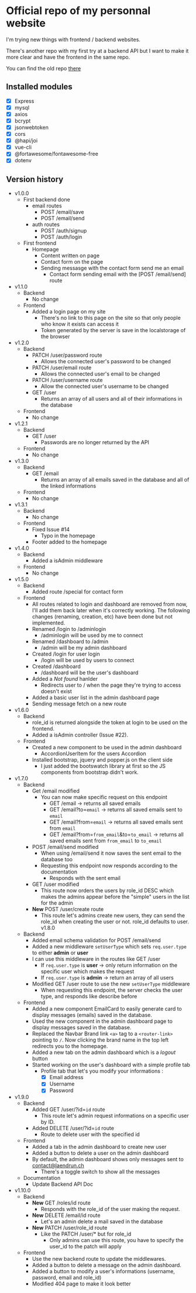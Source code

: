 # Official repo of my personnal website

I'm trying new things with frontend / backend websites.

There's another repo with my first try at a backend API but I want to make it more clear and have the frontend in the same repo.

You can find the old repo [there](https://github.com/Laendrun/laendrun_api)

## Installed modules 

- [x] Express
- [x] mysql
- [x] axios
- [x] bcrypt
- [x] jsonwebtoken
- [x] cors
- [x] @hapi/joi
- [x] vue-cli
- [x] @fortawesome/fontawesome-free
- [x] dotenv

## Version history

- v1.0.0
    - First backend done
        - email routes
            - POST /email/save
            - POST /email/send
        - auth routes
            - POST /auth/signup
            - POST /auth/login
    - First frontend
        - Homepage
            - Content written on page
            - Contact form on the page
            - Sending messasge with the contact form send me an email
                - Contact form sending email with the [POST /email/send] route
- v1.1.0
    - Backend
        - No change
    - Frontend
        - Added a login page on my site
            - There's no link to this page on the site so that only people who know it exists can access it
            - Token generated by the server is save in the localstorage of the browser
- v1.2.0
    - Backend
        - PATCH /user/password route
            - Allows the connected user's password to be changed
        - PATCH /user/email route
            - Allows the connected user's email to be changed
        - PATCH /user/username route
            - Allow the connected user's username to be changed
        - GET /user
            - Returns an array of all users and all of their informations in the database
    - Frontend
        - No change
- v1.2.1
    - Backend
        - GET /user
            - Passwords are no longer returned by the API
    - Frontend
        - No change
- v1.3.0
    - Backend
        - GET /email
            - Returns an array of all emails saved in the database and all of the linked informations
    - Frontend
        - No change
- v1.3.1
    - Backend
        - No change
    - Frontend 
        - Fixed Issue #14
            - Typo in the homepage 
        - Footer added to the homepage
- v1.4.0
    - Backend
        - Added a isAdmin middleware
    - Frontend
        - No change
- v1.5.0
    - Backend
        - Added route /special for contact form
    - Frontend
        - All routes related to login and dashboard are removed from now, I'll add them back later when it's correctly working. The following changes (renaming, creation, etc) have been done but not implemented.
        - Renamed /login to /adminlogin
            - /adminlogin will be used by me to connect
        - Renamed /dashboard to /admin
            - /admin will be my admin dashboard
        - Created /login for user login
            - /login will be used by users to connect
        - Created /dashboard
            - /dashboard will be the user's dashboard
        - Added a _Not found_ hanlder
            - Redirects user to / when the page they're trying to access doesn't exist
        - Added a basic user list in the admin dashboard page
        - Sending message fetch on a new route
- v1.6.0
    - Backend
        - role_id is returned alongside the token at login to be used on the frontend.
        - Added a isAdmin controller (Issue #22).
    - Frontend
        - Created a new component to be used in the admin dashboard
            - AccordionUserItem for the users Accordion
        - Installed bootstrap, jquery and popper.js on the client side
            - I just added the bootswatch library at first so the JS components from bootstrap didn't work.
- v1.7.0
    - Backend
        - Get /email modified
            - You can now make specific request on this endpoint
                - GET /email -> returns all saved emails
                - GET /email?to=```email``` -> returns all saved emails sent to ```email```
                - GET /email?from=```email``` -> returns all saved emails sent from ```email```
                - GET /email?from=```from_email```&to=```to_email``` -> returns all saved emails sent from ```from_email``` to ```to_email```
        - POST /email/send modified
            - When using /email/send it now saves the sent email to the database too
            - Requesting this endpoint now responds according to the documentation
                - Responds with the sent email
        - GET /user modified
            - This route now orders the users by role_id DESC which makes the admins appear before the "simple" users in the list for the admin
        - **New** POST /user/create route
            - This route let's admins create new users, they can send the role_id when creating the user or not. role_id defaults to user.
v1.8.0
    - Backend
        - Added email schema validation for POST /email/send
        - Added a new middleware ```setUserType``` which sets ```req.user.type``` to either **admin** or **user**
        - I can use this middleware in the routes like GET /user
            - If ```req.user.type``` is **user** -> only return information on the specific user which makes the request
            - If ```req.user.type``` is **admin** -> return an array of all users
        - Modified GET /user route to use the new ```setUserType``` middleware
            - When requesting this endpoint, the server checks the user type, and responds like describe before
    - Frontend
        - Added a new component EmailCard to easily generate card to display messages (emails) saved in the database.
        - Used the new component in the admin dashboard page to display messages saved in the database.
        - Replaced the Navbar Brand link ```<a>``` tag to a ```<router-link>``` pointing to ```/```. Now clicking the brand name in the top left redirects you to the homepage.
        - Added a new tab on the admin dashboard which is a *logout* button
        - Started working on the user's dashboard with a simple profile tab
            - Profile tab that let's you modify your informations :
                - [x] Email address
                - [x] Username
                - [x] Password
- v1.9.0
    - Backend
        - Added GET /user/?id=```id``` route
            - This route let's admin request informations on a specific user by ID.
        - Added DELETE /user/?id=```id``` route
            - Route to delete user with the specified id
    - Frontend
        - Added a tab in the admin dashboard to create new user
        - Added a button to delete a user on the admin dashboard
        - By default, the admin dashboard shows only messages sent to contact@laendrun.ch
            - There's a toggle switch to show all the messages
    - Documentation
        - Update Backend API Doc
- v1.10.0
    - Backend
        - **New** GET /roles/id route
            - Responds with the role_id of the user making the request.
        - **New** DELETE /email/id route
            - Let's an admin delete a mail saved in the database
        - **New** PATCH /user/role_id route
            - Like the PATCH /user/* but for role_id
                - Only admins can use this route, you have to specify the user_id to the patch will apply
    - Frontend
        - Use the new backend route to update the middlewares.
        - Added a button to delete a message on the admin dashboard.
        - Added a button to modify a user's informations (username, password, email and role_id)
        - Modified 404 page to make it look better